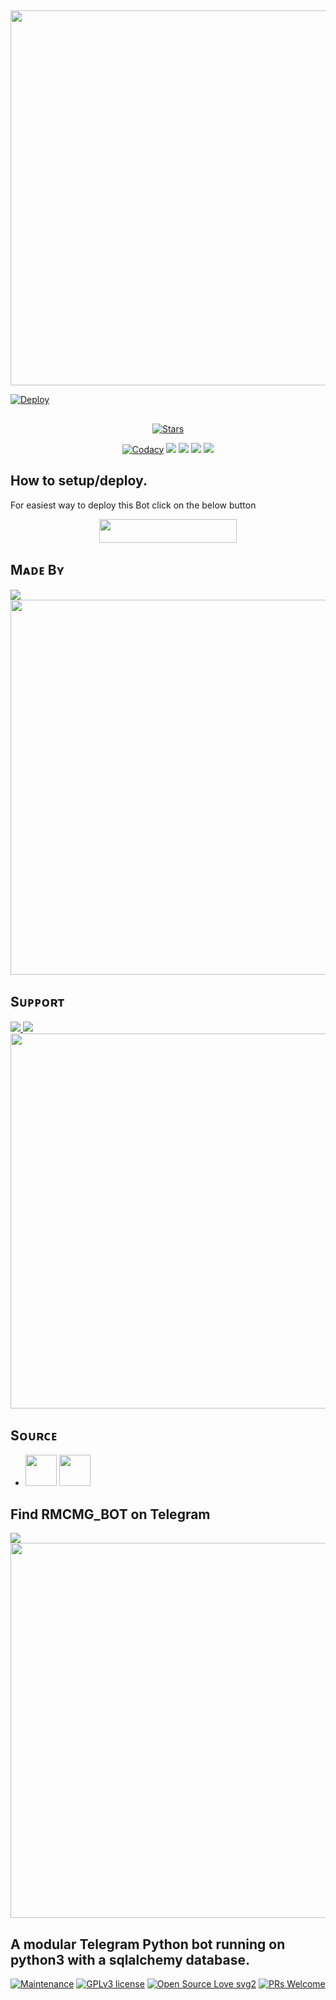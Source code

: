 ##

<a href="https://github.com/RMCMG/RMCMG_BOT"><img src="https://img.shields.io/badge/RMCMG%20BOT-gold?&style=flat-square?&logo=github" width=600px></a></p>

[![Deploy](https://telegra.ph/file/317d6d9511f780a12c471.png)](https://heroku.com/deploy?template=https://github.com/RMCMG/RMCMG_BOT.git)

##

<p align="center">
    <a href="https://github.com/RMCMG/RMCMG_BOT/stargazers"><img src="https://img.shields.io/github/stars/RMCMG/RMCMG_BOT?label=Stars&style=flat-square&logo=github&color=F10070" alt="Stars" /></a>
</p>
<p align="center">
    <a href="https://app.codacy.com/manual/RMCMG/RMCMG_BOT/dashboard"> <img src="https://img.shields.io/codacy/grade/4d58f2a402b54aed8a7d95f7add45a81?color=brightgreen&logo=codacy&logoColor=green&style=for-the-badge" alt="Codacy" /></a>
    <a href="https://github.com/RMCMG/RMCMG_BOT"> <img src="https://img.shields.io/github/repo-size/RMCMG/RMCMG_BOT?color=orange&logo=github&logoColor=green&style=for-the-badge" /></a>
    <a href="https://github.com/RMCMG/RMCMG_BOT/commits/mukesh"> <img src="https://img.shields.io/github/last-commit/RMCMG/RMCMG_BOT?color=blue&logo=github&logoColor=green&style=for-the-badge" /></a>
    <a href="https://github.com/RMCMG/RMCMG_BOT/issues"> <img src="https://img.shields.io/github/issues/RMCMG/RMCMG_BOT?color=blueviolet&logo=github&logoColor=green&style=for-the-badge" /></a>
    <a href="https://github.com/RMCMG/RMCMG_BOT/network/members"> <img src="https://img.shields.io/github/forks/RMCMG/RMCMG_BOT?color=red&logo=github&logoColor=green&style=for-the-badge" /></a>  
</p>

##

## How to setup/deploy.
For easiest way to deploy this Bot click on the below button
<p align="center"><a href="https://heroku.com/deploy?template=https://github.com/RMCMG/RMCMG_BOT"> <img src="https://img.shields.io/badge/Deploy%20To%20Heroku-black?style=for-the-badge&logo=heroku" width="220" height="38.45"/></a></p>
 
##

## Mᴀᴅᴇ Bʏ

<a href="https://t.me/mkspali"> <img src="https://img.shields.io/badge/Bestest-Master-ff69b4" /> </a>
<a href="https://t.me/mkspali"><img src="https://img.shields.io/badge/Telegram-Mukesh%20Solanki-gold?&style=flat-square?&logo=telegram" width=600px></a></p>


##

## Sᴜᴘᴘᴏʀᴛ

<a href="https://t.me/RMCMG_Bots"> <img src="https://img.shields.io/badge/Join-Our-green" /> <img src="https://img.shields.io/badge/Support-Channel-critical" /> </a>
<a href="https://t.me/RMCMG_Bots"><img src="https://img.shields.io/badge/Telegram-RMCMG%20Bots%20-gold?&style=flat-square?&logo=telegram" width=600px></a></p>


##

## Sᴏᴜʀᴄᴇ

* <img src="https://img.shields.io/badge/Python-black" width=50px/>  <img src="https://img.shields.io/badge/Telethn-black" width=50px/>

##

## Find RMCMG_BOT on Telegram
<a href="https://t.me/RMCMG_Filter_Bot"> <img src="https://img.shields.io/badge/Best-Bot-ff69b4" /> </a>
<a href="https://t.me/RMCMG_Filter_Bot"><img src="https://img.shields.io/badge/Telegram-RMCMG%20BOT%20-gold?&style=flat-square?&logo=telegram" width=600px></a></p>

##

## A modular Telegram Python bot running on python3 with a sqlalchemy database.

[![Maintenance](https://img.shields.io/badge/Maintained%3F-yes-green.svg)](https://GitHub.com/RMCMG/RMCMG_BOT.js/graphs/commit-activity) [![GPLv3 license](https://img.shields.io/badge/License-GPLv3-blue.svg)](https://perso.crans.org/besson/LICENSE.html) [![Open Source Love svg2](https://badges.frapsoft.com/os/v2/open-source.svg?v=103)](https://github.com/ellerbrock/open-source-badges/) 
[![PRs Welcome](https://img.shields.io/badge/PRs-welcome-brightgreen.svg?style=flat-square)](https://makeapullrequest.com)
